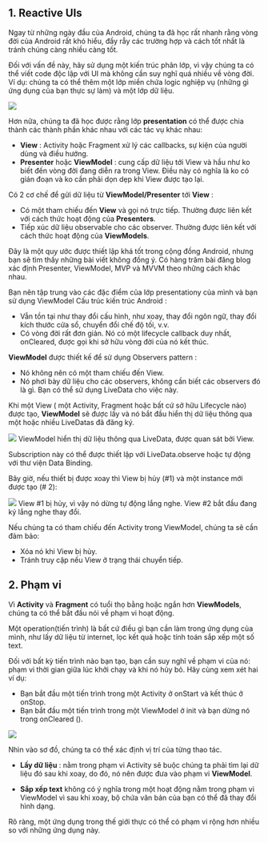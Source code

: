 ## 1. Reactive UIs

Ngay từ những ngày đầu của Android, chúng ta đã học rất nhanh rằng vòng đời của Android rất khó hiểu, đầy rẫy các trường hợp và cách tốt nhất  là tránh chúng càng nhiều càng tốt.

Đối với vấn đề này, hãy sử dụng một kiến trúc phân lớp, vì vậy chúng ta có thể viết code độc lập với UI mà không cần suy nghĩ quá nhiều về vòng đời. 
Ví dụ: chúng ta có thể thêm một lớp miền chứa logic nghiệp vụ (những gì ứng dụng của bạn thực sự làm) và một lớp dữ liệu.

![](https://images.viblo.asia/27255759-93e2-4b0f-b777-80243acffbb1.png)

Hơn nữa, chúng ta đã học được rằng lớp **presentation** có thể được chia thành các thành phần khác nhau với các tác vụ khác nhau:

- **View** : Activity hoặc Fragment xử lý các callbacks, sự kiện của người dùng và điều hướng.
- **Presenter** hoặc **ViewModel** : cung cấp dữ liệu tới View và hầu như ko biết đến vòng đời đang diễn ra trong View.
Điều này có nghĩa là ko có gián đoạn và ko cần phải dọn dẹp khi View được tạo lại.

Có 2 cơ chế để gửi dữ liệu từ **ViewModel/Presenter** tới **View** :

- Có một tham chiếu đến **View** và gọi nó trực tiếp. Thường được liên kết với cách thức hoạt động của **Presenters**.
- Tiếp xúc dữ liệu observable cho các observer. Thường được liên kết với cách thức hoạt động của **ViewModels**.

Đây là một quy ước được thiết lập khá tốt trong cộng đồng Android, nhưng bạn sẽ tìm thấy những bài viết không đồng ý.
Có hàng trăm bài đăng blog xác định Presenter, ViewModel, MVP và MVVM theo những cách khác nhau. 

Bạn nên tập trung vào các đặc điểm của lớp presentationy của mình và bạn sử dụng ViewModel Cấu trúc kiến trúc Android :

- Vẫn tồn tại như thay đổi cấu hình, như xoay, thay đổi ngôn ngữ, thay đổi kích thước cửa sổ, chuyển đổi chế độ tối, v.v.
- Có vòng đời rất đơn giản. Nó có một lifecycle callback duy nhất, onCleared, được gọi khi sở hữu vòng đời của nó kết thúc.

**ViewModel** được thiết kế để sử dụng Observers pattern :
- Nó không nên có một tham chiếu đến View.
- Nó phơi bày dữ liệu cho các observers, không cần biết các observers đó là gì. Bạn có thể sử dụng LiveData cho việc này.

Khi một View ( một Activity, Fragment hoặc bất cứ sở hữu Lifecycle nào) được tạo, **ViewModel** sẽ được lấy và nó bắt đầu hiển thị dữ liệu thông qua một hoặc nhiều LiveDatas đã đăng ký.

![](https://images.viblo.asia/78d326e1-1a09-41c8-a26f-c91d98b3c490.png)
ViewModel hiển thị dữ liệu thông qua LiveData, được quan sát bởi View.

Subscription này có thể được thiết lập với LiveData.observe hoặc tự động với thư viện Data Binding.

Bây giờ, nếu thiết bị được xoay thì View bị hủy (#1) và một instance mới được tạo (# 2):

![](https://images.viblo.asia/be835c7c-51bc-470d-aec1-16a8dde9e5d1.png)
View #1 bị  hủy, vì vậy nó dừng tự động lắng nghe. View #2 bắt đầu đang ký lắng nghe thay đổi.

Nếu chúng ta có tham chiếu đến Activity trong ViewModel, chúng ta sẽ cần đảm bảo:

- Xóa nó khi View bị hủy.
- Tránh truy cập nếu View ở trạng thái chuyển tiếp.

## 2. Phạm vi

Vì **Activity** và **Fragment** có tuổi thọ bằng hoặc ngắn hơn **ViewModels**, chúng ta có thể bắt đầu nói về phạm vi hoạt động.

Một operation(tiến trình) là bất cứ điều gì bạn cần làm trong ứng dụng của mình, như lấy dữ liệu từ internet, lọc kết quả hoặc tính toán sắp xếp một số text.

Đối với bất kỳ tiến trình nào bạn tạo, bạn cần suy nghĩ về phạm vi của nó: phạm vi thời gian giữa lúc khởi chạy và khi nó hủy bỏ. Hãy cùng xem xét hai ví dụ:

- Bạn bắt đầu một tiến trình trong một Activity ở onStart và kết thúc ở onStop.
- Bạn bắt đầu một tiến trình trong một ViewModel ở init và bạn dừng nó trong onCleared ().

![](https://images.viblo.asia/7cf5ccb4-48e7-487f-8bdc-07ef69028ab9.png)


Nhìn vào sơ đồ, chúng ta có thể xác định vị trí của từng thao tác.


- **Lấy dữ liệu** : nằm trong phạm vi Activity sẽ buộc chúng ta phải tìm lại dữ liệu đó sau khi xoay, do đó, nó nên được đưa vào phạm vi **ViewModel**.

- **Sắp xếp text** không có ý nghĩa trong một hoạt động nằm trong phạm vi ViewModel vì sau khi xoay, bộ chứa văn bản của bạn có thể đã thay đổi hình dạng.

Rõ ràng, một ứng dụng trong thế giới thực có thể có phạm vi rộng hơn nhiều so với những ứng dụng này.
